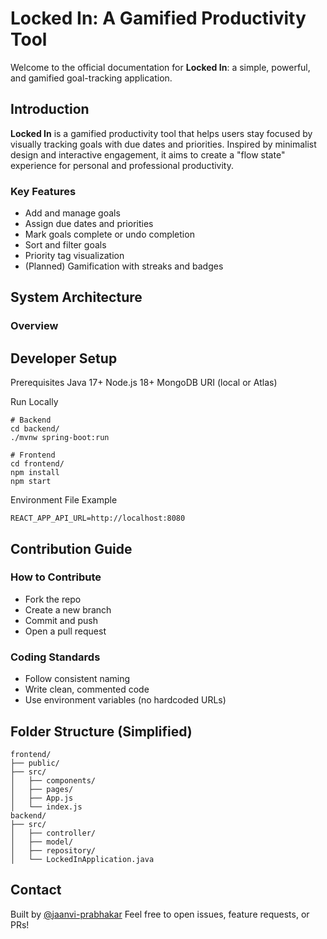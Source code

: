 # Locked In: A Gamified Productivity Tool

Welcome to the official documentation for **Locked In**: a simple, powerful, and gamified goal-tracking application.

## Introduction

**Locked In** is a gamified productivity tool that helps users stay focused by visually tracking goals with due dates and priorities. Inspired by minimalist design and interactive engagement, it aims to create a "flow state" experience for personal and professional productivity.

### Key Features
- Add and manage goals
- Assign due dates and priorities
- Mark goals complete or undo completion
- Sort and filter goals
- Priority tag visualization
- (Planned) Gamification with streaks and badges

## System Architecture

### Overview

## Developer Setup
Prerequisites
Java 17+
Node.js 18+
MongoDB URI (local or Atlas)

Run Locally

```
# Backend
cd backend/
./mvnw spring-boot:run

# Frontend
cd frontend/
npm install
npm start
```

Environment File Example
```
REACT_APP_API_URL=http://localhost:8080
```

## Contribution Guide
### How to Contribute
* Fork the repo
* Create a new branch
* Commit and push
* Open a pull request

### Coding Standards
* Follow consistent naming
* Write clean, commented code
* Use environment variables (no hardcoded URLs)

## Folder Structure (Simplified)
```
frontend/
├── public/
├── src/
│   ├── components/
│   ├── pages/
│   ├── App.js
│   └── index.js
backend/
├── src/
│   ├── controller/
│   ├── model/
│   ├── repository/
│   └── LockedInApplication.java
```

## Contact
Built by [@jaanvi-prabhakar](https://github.com/jaanviprabhakar)
Feel free to open issues, feature requests, or PRs!
